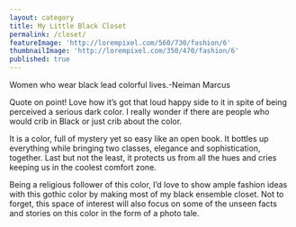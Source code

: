 ```yaml
---
layout: category
title: My Little Black Closet
permalink: /closet/
featureImage: 'http://lorempixel.com/560/730/fashion/6'
thumbnailImage: 'http://lorempixel.com/350/470/fashion/6'
published: true
---
```


Women who wear black lead colorful lives.-Neiman Marcus

Quote on point! Love how it’s got that loud happy side to it in spite of being perceived a serious dark color. I really wonder if there are people who would crib in Black or just crib about the color.

It is a color, full of mystery yet so easy like an open book. It bottles up everything while bringing two classes, elegance and sophistication, together. Last but not the least, it protects us from all the hues and cries keeping us in the coolest comfort zone.

Being a religious follower of this color, I’d love to show ample fashion ideas with this gothic color by making most of my black ensemble closet. Not to forget, this space of interest will also focus on some of the unseen facts and stories on this color in the form of a photo tale.
